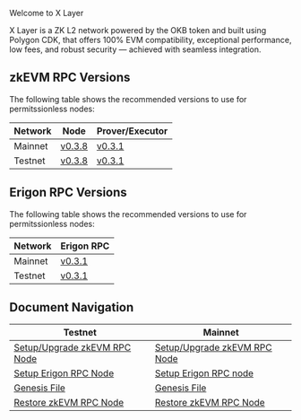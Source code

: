 Welcome to X Layer

X Layer is a ZK L2 network powered by the OKB token and built using Polygon CDK, that offers 100% EVM compatibility, exceptional performance, low fees, and robust security — achieved with seamless integration.

## zkEVM RPC Versions
The following table shows the recommended versions to use for permitssionless nodes:

| Network   | Node      | Prover/Executor   |
| ---       | ---       | ---               |
| Mainnet   | [v0.3.8](https://github.com/okx/xlayer-node/releases/tag/v0.3.8)    |  [v0.3.1](https://github.com/okx/xlayer-prover/releases/tag/v0.3.1)    |
| Testnet   | [v0.3.8](https://github.com/okx/xlayer-node/releases/tag/v0.3.8)    |  [v0.3.1](https://github.com/okx/xlayer-prover/releases/tag/v0.3.1)    |


## Erigon RPC Versions
The following table shows the recommended versions to use for permitssionless nodes:

| Network   | Erigon RPC      |
| ---       | ---       |   
| Mainnet   | [v0.3.1](https://github.com/okx/xlayer-erigon/tree/release/v0.3.1)  |
| Testnet   | [v0.3.1](https://github.com/okx/xlayer-erigon/tree/release/v0.3.1)  |

## Document Navigation

| Testnet      |  Mainnet  |
| ---       | ---               |
|   [Setup/Upgrade zkEVM RPC Node](./testnet/setup-zknode-rpc.md)      |   [Setup/Upgrade zkEVM RPC Node](./mainnet/setup-zknode-rpc.md)   |
|   [Setup Erigon RPC Node](./testnet/setup-erigon-rpc.md)      |   [Setup Erigon RPC node](./mainnet/setup-erigon-rpc.md)   |
|   [Genesis File](./testnet/genesis.config.json)     |   [Genesis File](./mainnet/genesis.config.json)   |
|   [Restore zkEVM RPC Node ](./testnet/restore-rpc-node.md)      |    [Restore zkEVM RPC Node](./mainnet/restore-rpc-node.md) 